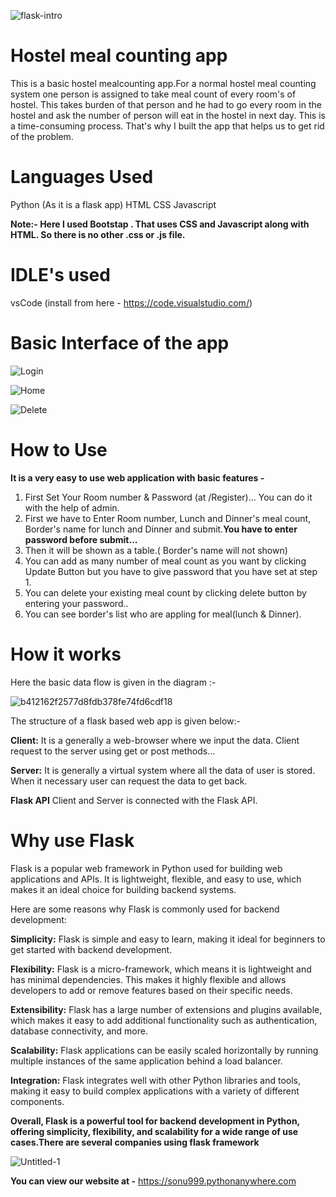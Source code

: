 ![flask-intro](https://user-images.githubusercontent.com/104966547/225973711-622de3d2-0740-4441-b654-f3e30fe4272d.jpg)




# Hostel meal counting app

This is a basic hostel mealcounting app.For a normal hostel meal counting system one person is assigned to take meal count of every room's of hostel. This takes burden of that person and he had to go every room in the hostel and ask the number of person will eat in the hostel in next day. This is a time-consuming process. That's why I built the app that helps us to get rid of the problem.

# Languages Used 

Python (As it is a flask app)
HTML
CSS
Javascript

**Note:- Here I used Bootstap . That uses CSS and Javascript along with HTML. So there is no other .css or .js file.**

# IDLE's used 

vsCode (install from here - https://code.visualstudio.com/)


# Basic Interface of the app 

![Login ](https://user-images.githubusercontent.com/104966547/226615884-f79bc666-9856-4ca6-a411-514749f3c57f.png)

![Home](https://user-images.githubusercontent.com/104966547/226616049-d992885b-4a4b-4cde-8623-c9782b89fc12.png)

![Delete](https://user-images.githubusercontent.com/104966547/226616232-82945ff8-0622-4b83-abdf-9268499c0e41.png)


# How to Use

**It is a very easy to use web application with basic features -**
1. First Set Your Room number & Password (at /Register)... You can do it with the help of admin.
2. First we have to Enter Room number, Lunch and Dinner's meal count, Border's name for lunch and Dinner and submit.**You have to enter password before submit...**
3. Then it will be shown as a table.( Border's name will not shown)
4. You can add as many number of meal count as you want by clicking Update Button but you have to give password that you have set at step 1.
5. You can delete your existing meal count by clicking delete button by entering your password..
6. You can see border's list who are appling for meal(lunch & Dinner).

# How it works

Here the basic data flow is given in the diagram :-

![b412162f2577d8fdb378fe74fd6cdf18](https://user-images.githubusercontent.com/104966547/225976320-0d2003f2-eb6a-4c07-a52b-931f0d91422a.png)

The structure of a flask based web app is given below:-

**Client:** It is a generally a web-browser where we input the data. Client request to the server using get or post methods...

**Server:** It is generally a virtual system where all the data of user is stored. When it necessary user can request the data to get back.

**Flask API** Client and Server is connected with the Flask API.




# Why use Flask

Flask is a popular web framework in Python used for building web applications and APIs. It is lightweight, flexible, and easy to use, which makes it an ideal choice for building backend systems.

Here are some reasons why Flask is commonly used for backend development:

**Simplicity:** Flask is simple and easy to learn, making it ideal for beginners to get started with backend development.

**Flexibility:** Flask is a micro-framework, which means it is lightweight and has minimal dependencies. This makes it highly flexible and allows developers to add or remove features based on their specific needs.

**Extensibility:** Flask has a large number of extensions and plugins available, which makes it easy to add additional functionality such as authentication, database connectivity, and more.

**Scalability:** Flask applications can be easily scaled horizontally by running multiple instances of the same application behind a load balancer.

**Integration:** Flask integrates well with other Python libraries and tools, making it easy to build complex applications with a variety of different components.

**Overall, Flask is a powerful tool for backend development in Python, offering simplicity, flexibility, and scalability for a wide range of use cases.There are several companies using flask framework**



![Untitled-1](https://user-images.githubusercontent.com/104966547/225987847-aaf502e8-2245-4e89-9f3f-0bdb9bd46c91.png)



**You can view our website at -** https://sonu999.pythonanywhere.com


